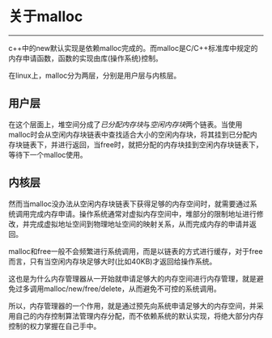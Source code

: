 # 关于malloc

---

c++中的new默认实现是依赖malloc完成的。而malloc是C/C++标准库中规定的内存申请函数，函数的实现由库(操作系统)控制。

在linux上，malloc分为两层，分别是用户层与内核层。

## 用户层

在这个层面上，堆空间分成了*已分配内存块*与*空闲内存块*两个链表。当使用malloc时会从空闲内存块链表中查找适合大小的空闲内存块，将其挂到已分配内存块链表下，并进行返回，当free时，就把分配的内存块挂到空闲内存块链表下，等待下一个malloc使用。

## 内核层

然而当malloc没办法从空闲内存块链表下获得足够的内存空间时，就需要通过系统调用完成内存申请。操作系统通常对虚拟内存空间中，堆部分的限制地址进行修改，并完成虚拟地址空间到物理地址空间的映射关系，从而完成内存的申请并返回。

malloc和free一般不会频繁进行系统调用，而是以链表的方式进行缓存，对于free而言，只有当空闲内存块足够大时(比如40KB)才返回给操作系统。

这也是为什么内存管理器从一开始就申请足够大的内存空间进行内存管理，就是避免过多调用malloc/new/free/delete，从而避免不可控的系统调用。



所以，内存管理器的一个作用，就是通过预先向系统申请足够大的内存空间，并采用自己的内存控制算法管理内存分配，而不依赖系统的默认实现，将绝大部分内存控制的权力掌握在自己手中。